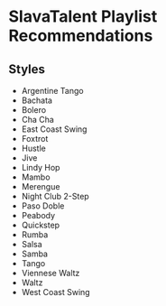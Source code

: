# SlavaTalent Playlist Recommendations

## Styles

- Argentine Tango
- Bachata
- Bolero
- Cha Cha
- East Coast Swing
- Foxtrot
- Hustle
- Jive
- Lindy Hop
- Mambo
- Merengue
- Night Club 2-Step
- Paso Doble
- Peabody
- Quickstep
- Rumba
- Salsa
- Samba
- Tango
- Viennese Waltz
- Waltz
- West Coast Swing

